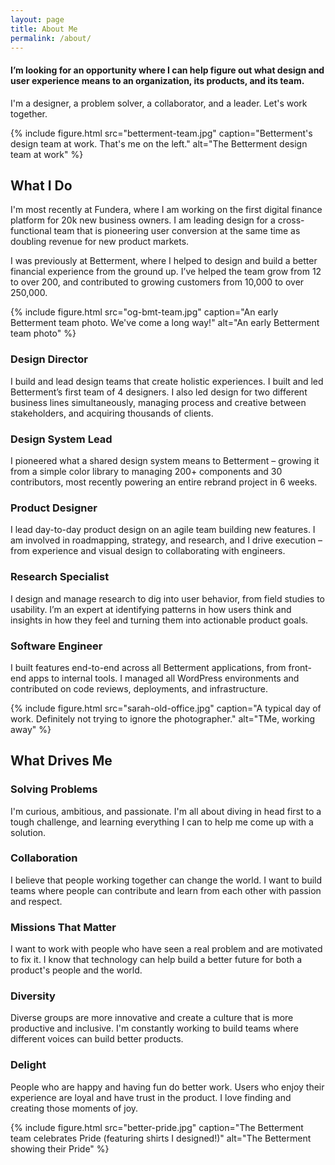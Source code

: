 ```yaml
---
layout: page
title: About Me
permalink: /about/
---
```


#### I’m looking for an opportunity where I can help figure out what design and user experience means to an organization, its products, and its team.

I'm a designer, a problem solver, a collaborator, and a leader. Let's work together.

{% include figure.html src="betterment-team.jpg" caption="Betterment's design team at work. That's me on the left." alt="The Betterment design team at work" %}

## What I Do

I'm most recently at Fundera, where I am working on the first digital finance platform for 20k new business owners. I am leading design for a cross-functional team that is pioneering user conversion at the same time as doubling revenue for new product markets.

I was previously at Betterment, where I helped to design and build a better financial experience from the ground up. I’ve helped the team grow from 12 to over 200, and contributed to growing customers from 10,000 to over 250,000.

{% include figure.html src="og-bmt-team.jpg" caption="An early Betterment team photo. We've come a long way!" alt="An early Betterment team photo" %}

### Design Director

I build and lead design teams that create holistic experiences. I built and led Betterment’s first team of 4 designers. I also led design for two different business lines simultaneously, managing process and creative between stakeholders, and acquiring thousands of clients.

### Design System Lead

I pioneered what a shared design system means to Betterment – growing it from a simple color library to managing 200+ components and 30 contributors, most recently powering an entire rebrand project in 6 weeks.

### Product Designer

I lead day-to-day product design on an agile team building new features. I am involved in roadmapping, strategy, and research, and I drive execution – from experience and visual design to collaborating with engineers.

### Research Specialist

I design and manage research to dig into user behavior, from field studies to usability. I’m an expert at identifying patterns in how users think and insights in how they feel and turning them into actionable product goals.

### Software Engineer

I built features end-to-end across all Betterment applications, from front- end apps to internal tools. I managed all WordPress environments and contributed on code reviews, deployments, and infrastructure.

{% include figure.html src="sarah-old-office.jpg" caption="A typical day of work. Definitely not trying to ignore the photographer." alt="TMe, working away" %}

## What Drives Me

### Solving Problems

I'm curious, ambitious, and passionate. I'm all about diving in head first to a tough challenge, and learning everything I can to help me come up with a solution.

### Collaboration

I believe that people working together can change the world. I want to build teams where people can contribute and learn from each other with passion and respect.

### Missions That Matter

I want to work with people who have seen a real problem and are motivated to fix it. I know that technology can help build a better future for both a product's people and the world.

### Diversity

Diverse groups are more innovative and create a culture that is more productive and inclusive. I'm constantly working to build teams where different voices can build better products.

### Delight

People who are happy and having fun do better work. Users who enjoy their experience are loyal and have trust in the product. I love finding and creating those moments of joy.

{% include figure.html src="better-pride.jpg" caption="The Betterment team celebrates Pride (featuring shirts I designed!)" alt="The Betterment showing their Pride" %}
